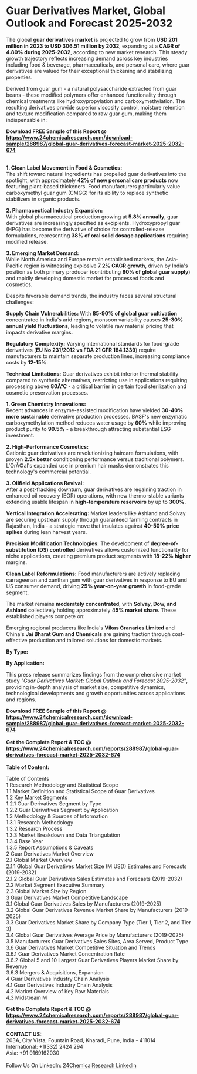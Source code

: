 <h1>Guar Derivatives Market, Global Outlook and Forecast 2025-2032</h1><p>The global <strong>guar derivatives market</strong> is projected to grow from <strong>USD 201 million in 2023 to USD 306.51 million by 2032</strong>, expanding at a <strong>CAGR of 4.80% during 2025-2032</strong>, according to new market research. This steady growth trajectory reflects increasing demand across key industries including food &amp; beverage, pharmaceuticals, and personal care, where guar derivatives are valued for their exceptional thickening and stabilizing properties.</p><p>Derived from guar gum - a natural polysaccharide extracted from guar beans - these modified polymers offer enhanced functionality through chemical treatments like hydroxypropylation and carboxymethylation. The resulting derivatives provide superior viscosity control, moisture retention and texture modification compared to raw guar gum, making them indispensable in:</p><p>

</p><div><b>Download FREE Sample of this Report @ 
            <a href="https://www.24chemicalresearch.com/download-sample/288987/global-guar-derivatives-forecast-market-2025-2032-674">
            https://www.24chemicalresearch.com/download-sample/288987/global-guar-derivatives-forecast-market-2025-2032-674</a></b></div><br><p><strong>1. Clean Label Movement in Food &amp; Cosmetics:</strong><br>
The shift toward natural ingredients has propelled guar derivatives into the spotlight, with approximately <strong>42% of new personal care products</strong> now featuring plant-based thickeners. Food manufacturers particularly value carboxymethyl guar gum (CMGG) for its ability to replace synthetic stabilizers in organic products.</p><p><strong>2. Pharmaceutical Industry Expansion:</strong><br>
With global pharmaceutical production growing at <strong>5.8% annually</strong>, guar derivatives are increasingly specified as excipients. Hydroxypropyl guar (HPG) has become the derivative of choice for controlled-release formulations, representing <strong>38% of oral solid dosage applications</strong> requiring modified release.</p><p><strong>3. Emerging Market Demand:</strong><br>
While North America and Europe remain established markets, the Asia-Pacific region is witnessing explosive <strong>7.2% CAGR growth</strong>, driven by India's position as both primary producer (contributing <strong>80% of global guar supply</strong>) and rapidly developing domestic market for processed foods and cosmetics.</p><p>Despite favorable demand trends, the industry faces several structural challenges:</p><p><strong>Supply Chain Vulnerabilities:</strong> With <strong>85-90% of global guar cultivation</strong> concentrated in India's arid regions, monsoon variability causes <strong>25-30% annual yield fluctuations</strong>, leading to volatile raw material pricing that impacts derivative margins.</p><p><strong>Regulatory Complexity:</strong> Varying international standards for food-grade derivatives (<strong>EU No 231/2012 vs FDA 21 CFR 184.1339</strong>) require manufacturers to maintain separate production lines, increasing compliance costs by <strong>12-15%</strong>.</p><p><strong>Technical Limitations:</strong> Guar derivatives exhibit inferior thermal stability compared to synthetic alternatives, restricting use in applications requiring processing above <strong>80Â°C</strong> - a critical barrier in certain food sterilization and cosmetic preservation processes.</p><p><strong>1. Green Chemistry Innovations:</strong><br>
Recent advances in enzyme-assisted modification have yielded <strong>30-40% more sustainable</strong> derivative production processes. BASF's new enzymatic carboxymethylation method reduces water usage by <strong>60%</strong> while improving product purity to <strong>99.5%</strong> - a breakthrough attracting substantial ESG investment.</p><p><strong>2. High-Performance Cosmetics:</strong><br>
Cationic guar derivatives are revolutionizing haircare formulations, with proven <strong>2.5x better</strong> conditioning performance versus traditional polymers. L'OrÃ©al's expanded use in premium hair masks demonstrates this technology's commercial potential.</p><p><strong>3. Oilfield Applications Revival:</strong><br>
After a post-fracking downturn, guar derivatives are regaining traction in enhanced oil recovery (EOR) operations, with new thermo-stable variants extending usable lifespan in <strong>high-temperature reservoirs</strong> by up to <strong>300%</strong>.</p><p><strong>Vertical Integration Accelerating:</strong> Market leaders like Ashland and Solvay are securing upstream supply through guaranteed farming contracts in Rajasthan, India - a strategic move that insulates against <strong>40-50% price spikes</strong> during lean harvest years.</p><p><strong>Precision Modification Technologies:</strong> The development of <strong>degree-of-substitution (DS) controlled</strong> derivatives allows customized functionality for niche applications, creating premium product segments with <strong>18-22% higher</strong> margins.</p><p><strong>Clean Label Reformulations:</strong> Food manufacturers are actively replacing carrageenan and xanthan gum with guar derivatives in response to EU and US consumer demand, driving <strong>25% year-on-year growth</strong> in food-grade segment.</p><p>The market remains <strong>moderately concentrated</strong>, with <strong>Solvay, Dow, and Ashland</strong> collectively holding approximately <strong>45% market share</strong>. These established players compete on:</p><p>Emerging regional producers like India's <strong>Vikas Granaries Limited</strong> and China's <strong>Jai Bharat Gum and Chemicals</strong> are gaining traction through cost-effective production and tailored solutions for domestic markets.</p><p><strong>By Type:</strong></p><p><strong>By Application:</strong></p><p>This press release summarizes findings from the comprehensive market study <em>"Guar Derivatives Market: Global Outlook and Forecast 2025-2032"</em>, providing in-depth analysis of market size, competitive dynamics, technological developments and growth opportunities across applications and regions.</p><div><b>Download FREE Sample of this Report @ 
            <a href="https://www.24chemicalresearch.com/download-sample/288987/global-guar-derivatives-forecast-market-2025-2032-674">
            https://www.24chemicalresearch.com/download-sample/288987/global-guar-derivatives-forecast-market-2025-2032-674</a></b></div><br><div><b>Get the Complete Report & TOC @ 
            <a href="https://www.24chemicalresearch.com/reports/288987/global-guar-derivatives-forecast-market-2025-2032-674">
            https://www.24chemicalresearch.com/reports/288987/global-guar-derivatives-forecast-market-2025-2032-674</a></b></div><br>
            <b>Table of Content:</b><p>Table of Contents<br />
1 Research Methodology and Statistical Scope<br />
1.1 Market Definition and Statistical Scope of Guar Derivatives<br />
1.2 Key Market Segments<br />
1.2.1 Guar Derivatives Segment by Type<br />
1.2.2 Guar Derivatives Segment by Application<br />
1.3 Methodology & Sources of Information<br />
1.3.1 Research Methodology<br />
1.3.2 Research Process<br />
1.3.3 Market Breakdown and Data Triangulation<br />
1.3.4 Base Year<br />
1.3.5 Report Assumptions & Caveats<br />
2 Guar Derivatives Market Overview<br />
2.1 Global Market Overview<br />
2.1.1 Global Guar Derivatives Market Size (M USD) Estimates and Forecasts (2019-2032)<br />
2.1.2 Global Guar Derivatives Sales Estimates and Forecasts (2019-2032)<br />
2.2 Market Segment Executive Summary<br />
2.3 Global Market Size by Region<br />
3 Guar Derivatives Market Competitive Landscape<br />
3.1 Global Guar Derivatives Sales by Manufacturers (2019-2025)<br />
3.2 Global Guar Derivatives Revenue Market Share by Manufacturers (2019-2025)<br />
3.3 Guar Derivatives Market Share by Company Type (Tier 1, Tier 2, and Tier 3)<br />
3.4 Global Guar Derivatives Average Price by Manufacturers (2019-2025)<br />
3.5 Manufacturers Guar Derivatives Sales Sites, Area Served, Product Type<br />
3.6 Guar Derivatives Market Competitive Situation and Trends<br />
3.6.1 Guar Derivatives Market Concentration Rate<br />
3.6.2 Global 5 and 10 Largest Guar Derivatives Players Market Share by Revenue<br />
3.6.3 Mergers & Acquisitions, Expansion<br />
4 Guar Derivatives Industry Chain Analysis<br />
4.1 Guar Derivatives Industry Chain Analysis<br />
4.2 Market Overview of Key Raw Materials<br />
4.3 Midstream M</p><div><b>Get the Complete Report & TOC @ 
            <a href="https://www.24chemicalresearch.com/reports/288987/global-guar-derivatives-forecast-market-2025-2032-674">
            https://www.24chemicalresearch.com/reports/288987/global-guar-derivatives-forecast-market-2025-2032-674</a></b></div><br><b>CONTACT US:</b><br>
            203A, City Vista, Fountain Road, Kharadi, Pune, India - 411014<br>
            International: +1(332) 2424 294<br>
            Asia: +91 9169162030 <br><br>
            Follow Us On LinkedIn: <a href="https://www.linkedin.com/company/24chemicalresearch/">24ChemicalResearch LinkedIn</a>